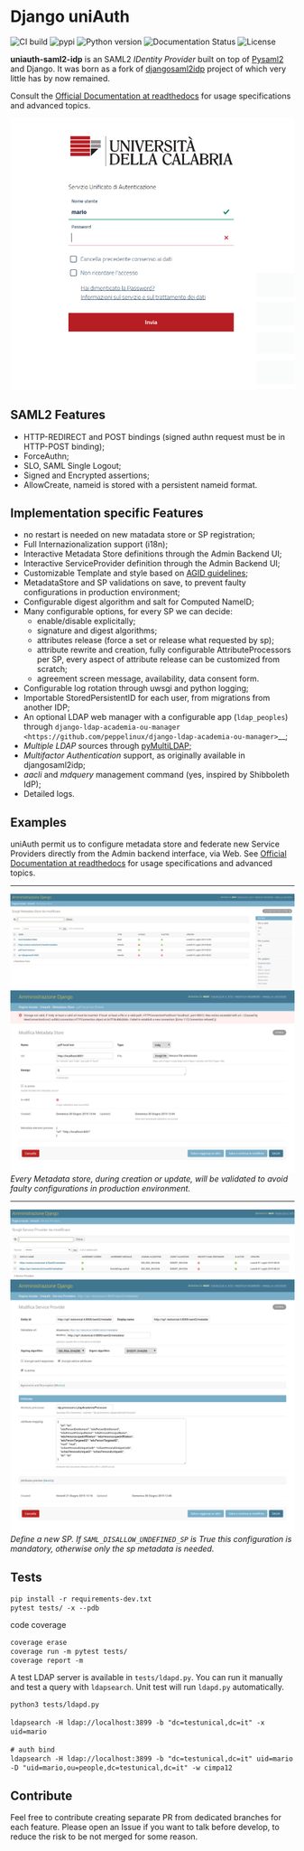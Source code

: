 # Django uniAuth

![CI build](https://travis-ci.org/UniversitaDellaCalabria/uniAuth.svg?branch=master)
![pypi](https://img.shields.io/pypi/v/uniauth-saml2-idp.svg)
![Python version](https://img.shields.io/badge/license-Apache%202-blue.svg)
![Documentation Status](https://readthedocs.org/projects/uniauth/badge/?version=latest)
![License](https://img.shields.io/badge/python-3.5%20%7C%203.6%20%7C%203.7-blue.svg)

**uniauth-saml2-idp** is an SAML2 *IDentity Provider* built on top of [Pysaml2](https://idpy.org) and Django.
It was born as a fork of [djangosaml2idp](https://github.com/OTA-Insight/djangosaml2idp/) project of which very little has by now remained.

Consult the [Official Documentation at readthedocs](https://uniauth.readthedocs.io/en/latest/index.html) for usage specifications and advanced topics.

![Alt text](docs/contents/login.png)

## SAML2 Features

- HTTP-REDIRECT and POST bindings (signed authn request must be in HTTP-POST binding);
- ForceAuthn;
- SLO, SAML Single Logout;
- Signed and Encrypted assertions;
- AllowCreate, nameid is stored with a persistent nameid format.

## Implementation specific Features

- no restart is needed on new matadata store or SP registration;
- Full Internazionalization support (i18n);
- Interactive Metadata Store definitions through the Admin Backend UI;
- Interactive ServiceProvider definition through the Admin Backend UI;
- Customizable Template and style based on [AGID guidelines](https://www.agid.gov.it/it/argomenti/linee-guida-design-pa);
- MetadataStore and SP validations on save, to prevent faulty configurations in production environment;
- Configurable digest algorithm and salt for Computed NameID;
- Many configurable options, for every SP we can decide:
    - enable/disable explicitally;
    - signature and digest algorithms;
    - attributes release (force a set or release what requested by sp);
    - attribute rewrite and creation, fully configurable AttributeProcessors per SP, every aspect of attribute release can be customized from scratch;
    - agreement screen message, availability, data consent form.
- Configurable log rotation through uwsgi and python logging;
- Importable StoredPersistentID for each user, from migrations from another IDP;
- An optional LDAP web manager with a configurable app (`ldap_peoples`) through `django-ldap-academia-ou-manager <https://github.com/peppelinux/django-ldap-academia-ou-manager>`__;
- _Multiple LDAP_ sources through [pyMultiLDAP](https://github.com/peppelinux/pyMultiLDAP);
- _Multifactor Authentication_ support, as originally available in djangosaml2idp;
- _aacli_ and _mdquery_ management command (yes, inspired by Shibboleth IdP);
- Detailed logs.


## Examples

uniAuth permit us to configure metadata store and federate new Service Providers directly from the Admin backend interface, via Web.
See [Official Documentation at readthedocs](https://uniauth.readthedocs.io/en/latest/index.html) for usage specifications and advanced topics.

---

![Alt text](docs/contents/md_search.png)
![Alt text](docs/contents/mdstore.png)
*Every Metadata store, during creation or update, will be validated to avoid faulty configurations in production environment.*

---

![Alt text](docs/contents/sp_search.png)
![Alt text](docs/contents/sp.png)
*Define a new SP. If `SAML_DISALLOW_UNDEFINED_SP` is True this configuration is mandatory, otherwise only the sp metadata is needed.*

## Tests

````
pip install -r requirements-dev.txt
pytest tests/ -x --pdb
````

code coverage
````
coverage erase
coverage run -m pytest tests/
coverage report -m
````

A test LDAP server is available in `tests/ldapd.py`.
You can run it manually and test a query with `ldapsearch`.
Unit test will run `ldapd.py` automatically.

```
python3 tests/ldapd.py

ldapsearch -H ldap://localhost:3899 -b "dc=testunical,dc=it" -x uid=mario

# auth bind
ldapsearch -H ldap://localhost:3899 -b "dc=testunical,dc=it" uid=mario -D "uid=mario,ou=people,dc=testunical,dc=it" -w cimpa12
```

## Contribute

Feel free to contribute creating separate PR from dedicated branches for each feature.
Please open an Issue if you want to talk before develop, to reduce the risk to be not merged for some reason.
